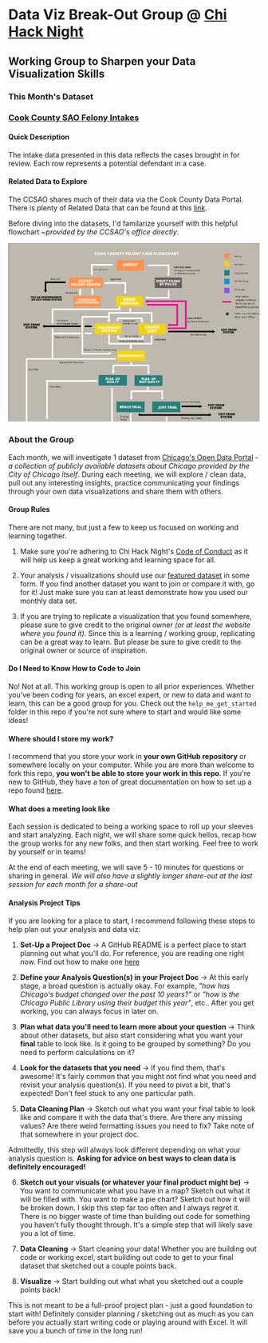 # Data Viz Break-Out Group @ [Chi Hack Night](https://chihacknight.org/)
## Working Group to Sharpen your Data Visualization Skills

### This Month's Dataset
### **[Cook County SAO Felony Intakes](https://datacatalog.cookcountyil.gov/Courts/Intake/3k7z-hchi)**

#### Quick Description
The intake data presented in this data reflects the cases brought in for review. Each row represents a potential defendant in a case.  

#### Related Data to Explore
The CCSAO shares much of their data via the Cook County Data Portal. There is plenty of Related Data that can be found at this [link](https://datacatalog.cookcountyil.gov/browse?category=Courts). 

Before diving into the datasets, I'd familarize yourself with this helpful flowchart ~_provided by the CCSAO's office directly_. 

![](ccsao_open_data_flowchart.png)

### About the Group
Each month, we will investigate 1 dataset from [Chicago's Open Data Portal](https://data.cityofchicago.org/) -_a collection of publicly available datasets about Chicago provided by the City of Chicago itself_.  During each meeting, we will explore / clean data, pull out any interesting insights, practice communicating your findings through your own data visualizations and share them with others.

#### Group Rules
There are not many, but just a few to keep us focused on working and learning together.

1. Make sure you're adhering to Chi Hack Night's [Code of Conduct](https://chihacknight.org/code-of-conduct.html#:~:text=Chi%20Hack%20Night%20is%20dedicated,nationality%2C%20age%2C%20or%20religion.) as it will help us keep a great working and learning space for all.

2. Your analysis / visualizations should use our [featured dataset](#-This-Month's-Dataset) in some form. If you find another dataset you want to join or compare it with, go for it! Just make sure you can at least demonstrate how you used our monthly data set.

3. If you are trying to replicate a visualization that you found somewhere, please sure to give credit to the original owner _(or at least the website where you found it)_. Since this is a learning / working group, replicating can be a great way to learn. But please be sure to give credit to the original owner or source of inspiration.

#### Do I Need to Know How to Code to Join
No! Not at all. This working group is open to all prior experiences. Whether you've been coding for years, an excel expert, or new to data and want to learn, this can be a good group for you. Check out the `help_me_get_started` folder in this repo if you're not sure where to start and would like some ideas!

#### Where should I store my work?
I recommend that you store your work in **your own GitHub repository** or somewhere locally on your computer. While you are more than welcome to fork this repo, **you won't be able to store your work in this repo**. If you're new to GitHub, they have a ton of great documentation on how to set up a repo found [here](https://docs.github.com/en/github/creating-cloning-and-archiving-repositories/creating-a-repository-on-github). 

#### What does a meeting look like
Each session is dedicated to being a working space to roll up your sleeves and start analyzing. Each night, we will share some quick hellos, recap how the group works for any new folks, and then start working. Feel free to work by yourself or in teams!

At the end of each meeting, we will save 5 - 10 minutes for questions or sharing in general. _We will also have a slightly longer share-out at the last session for each month for a share-out_

#### Analysis Project Tips
If you are looking for a place to start, I recommend following these steps to help plan out your analysis and data viz: 

1. **Set-Up a Project Doc** -> A GitHub README is a perfect place to start planning out what you'll do. For reference, you are reading one right now. Find out how to make one [here](https://docs.github.com/en/github/creating-cloning-and-archiving-repositories/about-readmes)

2. **Define your Analysis Question(s) in your Project Doc** -> At this early stage, a broad question is actually okay. For example, _"how has Chicago's budget changed over the past 10 years?"_ or _"how is the Chicago Public Library using their budget this year"_, etc.. After you get working, you can always focus in later on. 

3. **Plan what data you'll need to learn more about your question** -> Think about other datasets, but also start considering what you want your **final** table to look like. Is it going to be grouped by something? Do you need to perform calculations on it? 

4. **Look for the datasets that you need** -> If you find them, that's awesome! It's fairly common that you might not find what you need and revisit your analysis question(s). If you need to pivot a bit, that's expected! Don't feel stuck to any one particular path. 

5. **Data Cleaning Plan** -> Sketch out what you want your final table to look like and compare it with the data that's there. Are there any missing values? Are there weird formatting issues you need to fix? Take note of that somewhere in your project doc. 

Admittedly, this step will always look different depending on what your analysis question is. **Asking for advice on best ways to clean data is definitely encouraged!**

6. **Sketch out your visuals (or whatever your final product might be)** -> You want to communicate what you have in a map? Sketch out what it will be filled with. You want to make a pie chart? Sketch out how it will be broken down. I skip this step far too often and I always regret it. There is no bigger waste of time than building out code for something you haven't fully thought through. It's a simple step that will likely save you a lot of time. 

7. **Data Cleaning** -> Start cleaning your data! Whether you are building out code or working excel, start building out code to get to your final dataset that sketched out a couple points back. 

8. **Visualize** -> Start building out what what you sketched out a couple points back!

This is not meant to be a full-proof project plan - just a good foundation to start with! Definitely consider planning / sketching out as much as you can before you actually start writing code or playing around with Excel. It will save you a bunch of time in the long run! 